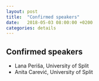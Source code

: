 ```yaml
---
layout: post
title:  "Confirmed speakers"
date:   2018-05-03 08:00:00 +0200
categories: details
---
```


## Confirmed speakers

- Lana Periša, University of Split
- Anita Carević, University of Split